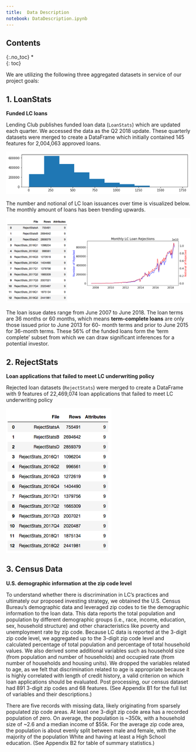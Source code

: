 ```yaml
---
title:  Data Description
notebook: DataDescription.ipynb
---
```


## Contents
{:.no_toc}
*  
{: toc}




We are utilizing the following three aggregated datasets in service of our project goals:

## 1. LoanStats
**Funded LC loans**

Lending Club publishes funded loan data (`LoanStats`) which are updated each quarter. We accessed the data as the Q2 2018 update. These quarterly datasets were merged to create a DataFrame which initially contained 145 features for 2,004,063 approved loans.






![png](EDA_files/EDA_18_2.png)


The number and notional of LC loan issuances over time is visualized below. The monthly amount of loans has been trending upwards.






![png](DataDescription_files/DataDescription_7_0.png)



The loan issue dates range from June 2007 to June 2018. The loan terms are 36 months or 60 months, which means **term-complete loans** are only those issued prior to June 2013 for 60- month terms and prior to June 2015 for 36-month terms. These 56% of the funded loans form the ‘term complete’ subset from which we can draw significant inferences for a potential investor.

## 2. RejectStats
**Loan applications that failed to meet LC underwriting policy**

Rejected loan datasets (`RejectStats`) were merged to create a DataFrame with 9 features of 22,469,074 loan applications that failed to meet LC underwriting policy






![png](DataDescription_files/DataDescription_11_0.png)



## 3. Census Data
**U.S. demographic information at the zip code level**

To understand whether there is discrimination in LC’s practices and ultimately our proposed investing strategy, we obtained the U.S. Census Bureau’s demographic data and leveraged zip codes to tie the demographic information to the loan data. This data reports the total population and population by different demographic groups (i.e., race, income, education, sex, household structure) and other characteristics like poverty and unemployment rate by zip code. Because LC data is reported at the 3-digit zip code level, we aggregated up to the 3-digit zip code level and calculated percentage of total population and percentage of total household values. We also derived some additional variables such as household size (from population and number of households) and occupied rate (from number of households and housing units). We dropped the variables related to age, as we felt that discrimination related to age is appropriate because it is highly correlated with length of credit history, a valid criterion on which loan applications should be evaluated. Post processing, our census dataset had 891 3-digit zip codes and 68 features. (See Appendix B1 for the full list of variables and their descriptions.)

There are five records with missing data, likely originating from sparsely populated zip code areas. At least one 3-digit zip code area has a recorded population of zero. On average, the population is ~350k, with a household size of ~2.6 and a median income of $55k. For the average zip code area, the population is about evenly split between male and female, with the majority of the population White and having at least a High School education. (See Appendix B2 for table of summary statistics.)
